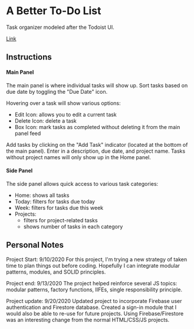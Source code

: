# A Better To-Do List
Task organizer modeled after the Todoist UI. 

[Link](https://YipAnthony.github.io/betterToDoList/)

## Instructions
#### Main Panel
The main panel is where individual tasks will show up. Sort tasks based on due date by toggling the "Due Date" icon.

Hovering over a task will show various options:
* Edit Icon: allows you to edit a current task
* Delete Icon: delete a task
* Box Icon: mark tasks as completed without deleting it from the main panel feed 

Add tasks by clicking on the "Add Task" indicator (located at the bottom of the main panel). Enter in a description, due date, and project name. Tasks without project names will only show up in the Home panel.  

#### Side Panel
The side panel allows quick access to various task categories:
* Home: shows all tasks
* Today: filters for tasks due today
* Week: filters for tasks due this week
* Projects: 
  * filters for project-related tasks
  * shows number of tasks in each category 



## Personal Notes
Project Start: 9/10/2020
For this project, I'm trying a new strategy of taken time to plan things out before coding. Hopefully I can integrate modular patterns, modules, and SOLID principles. 

Project end: 9/13/2020
The project helped reinforce several JS topics: modular patterns, factory functions, IIFEs, single responsibility principle. 

Project update: 9/20/2020
Updated project to incorporate Firebase user authentication and Firestore database. Created a sign-in module that I would also be able to re-use for future projects. Using Firebase/Firestore was an interesting change from the normal HTML/CSS/JS projects. 
